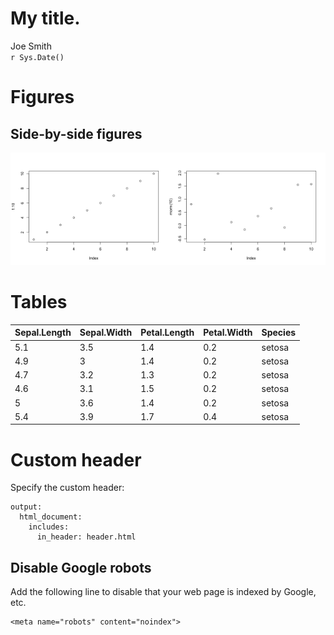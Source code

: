 # My title.
Joe Smith  
`r Sys.Date()`  









# Figures

## Side-by-side figures

<img src="figures/fig_side_by_side, -1.png" width="50%" /><img src="figures/fig_side_by_side, -2.png" width="50%" />

# Tables


| Sepal.Length   | Sepal.Width   | Petal.Length   | Petal.Width   | Species   |
|:---------------|:--------------|:---------------|:--------------|:----------|
| 5.1            | 3.5           | 1.4            | 0.2           | setosa    |
| 4.9            | 3             | 1.4            | 0.2           | setosa    |
| 4.7            | 3.2           | 1.3            | 0.2           | setosa    |
| 4.6            | 3.1           | 1.5            | 0.2           | setosa    |
| 5              | 3.6           | 1.4            | 0.2           | setosa    |
| 5.4            | 3.9           | 1.7            | 0.4           | setosa    |

# Custom header

Specify the custom header:

```
output:
  html_document:
    includes:
      in_header: header.html
```

## Disable Google robots

Add the following line to disable that your web page is indexed by Google, etc.

```
<meta name="robots" content="noindex">
```

